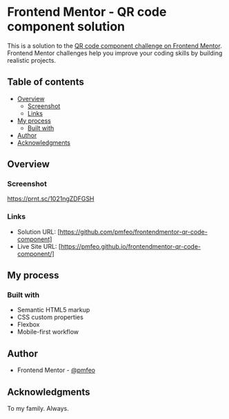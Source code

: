 # Frontend Mentor - QR code component solution

This is a solution to the [QR code component challenge on Frontend Mentor](https://www.frontendmentor.io/challenges/qr-code-component-iux_sIO_H). Frontend Mentor challenges help you improve your coding skills by building realistic projects.

## Table of contents

- [Overview](#overview)
  - [Screenshot](#screenshot)
  - [Links](#links)
- [My process](#my-process)
  - [Built with](#built-with)
- [Author](#author)
- [Acknowledgments](#acknowledgments)

## Overview

### Screenshot

https://prnt.sc/1021ngZDFGSH

### Links

- Solution URL: [https://github.com/pmfeo/frontendmentor-qr-code-component]
- Live Site URL: [https://pmfeo.github.io/frontendmentor-qr-code-component/]

## My process

### Built with

- Semantic HTML5 markup
- CSS custom properties
- Flexbox
- Mobile-first workflow

## Author

- Frontend Mentor - [@pmfeo](https://www.frontendmentor.io/profile/pmfeo)

## Acknowledgments

To my family. Always.
